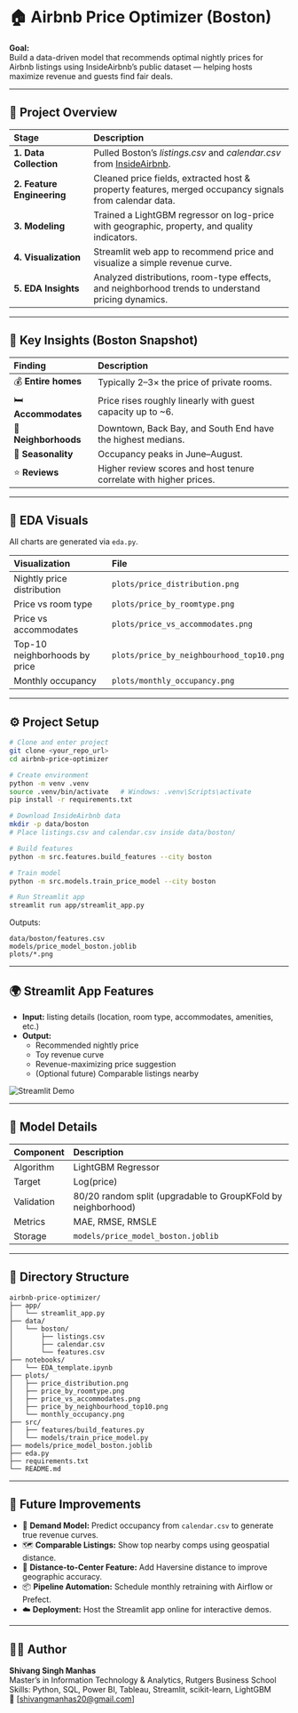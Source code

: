 # 🏠 Airbnb Price Optimizer (Boston)

**Goal:**  
Build a data-driven model that recommends optimal nightly prices for Airbnb listings using InsideAirbnb’s public dataset — helping hosts maximize revenue and guests find fair deals.

---

## 📘 Project Overview

| Stage | Description |
|:------|:-------------|
| **1. Data Collection** | Pulled Boston’s *listings.csv* and *calendar.csv* from [InsideAirbnb](https://insideairbnb.com/get-the-data/). |
| **2. Feature Engineering** | Cleaned price fields, extracted host & property features, merged occupancy signals from calendar data. |
| **3. Modeling** | Trained a LightGBM regressor on log-price with geographic, property, and quality indicators. |
| **4. Visualization** | Streamlit web app to recommend price and visualize a simple revenue curve. |
| **5. EDA Insights** | Analyzed distributions, room-type effects, and neighborhood trends to understand pricing dynamics. |

---

## 🧠 Key Insights (Boston Snapshot)

| Finding | Description |
|:--------|:-------------|
| 💰 **Entire homes** | Typically 2–3× the price of private rooms. |
| 🛏 **Accommodates** | Price rises roughly linearly with guest capacity up to ~6. |
| 📍 **Neighborhoods** | Downtown, Back Bay, and South End have the highest medians. |
| 📆 **Seasonality** | Occupancy peaks in June–August. |
| ⭐ **Reviews** | Higher review scores and host tenure correlate with higher prices. |

---

## 🧩 EDA Visuals

All charts are generated via `eda.py`.

| Visualization | File |
|:--------------|:-----|
| Nightly price distribution | `plots/price_distribution.png` |
| Price vs room type | `plots/price_by_roomtype.png` |
| Price vs accommodates | `plots/price_vs_accommodates.png` |
| Top-10 neighborhoods by price | `plots/price_by_neighbourhood_top10.png` |
| Monthly occupancy | `plots/monthly_occupancy.png` |

---

## ⚙️ Project Setup

```bash
# Clone and enter project
git clone <your_repo_url>
cd airbnb-price-optimizer

# Create environment
python -m venv .venv
source .venv/bin/activate   # Windows: .venv\Scripts\activate
pip install -r requirements.txt

# Download InsideAirbnb data
mkdir -p data/boston
# Place listings.csv and calendar.csv inside data/boston/

# Build features
python -m src.features.build_features --city boston

# Train model
python -m src.models.train_price_model --city boston

# Run Streamlit app
streamlit run app/streamlit_app.py
```

Outputs:
```
data/boston/features.csv
models/price_model_boston.joblib
plots/*.png
```

---

## 🌍 Streamlit App Features

- **Input:** listing details (location, room type, accommodates, amenities, etc.)  
- **Output:**  
  - Recommended nightly price  
  - Toy revenue curve  
  - Revenue-maximizing price suggestion  
  - (Optional future) Comparable listings nearby  

![Streamlit Demo](https://user-images.githubusercontent.com/placeholder/demo.png)

---

## 🧮 Model Details

| Component | Description |
|:-----------|:-------------|
| Algorithm | LightGBM Regressor |
| Target | Log(price) |
| Validation | 80/20 random split (upgradable to GroupKFold by neighborhood) |
| Metrics | MAE, RMSE, RMSLE |
| Storage | `models/price_model_boston.joblib` |

---

## 🧱 Directory Structure
```
airbnb-price-optimizer/
├── app/
│   └── streamlit_app.py
├── data/
│   └── boston/
│       ├── listings.csv
│       ├── calendar.csv
│       └── features.csv
├── notebooks/
│   └── EDA_template.ipynb
├── plots/
│   ├── price_distribution.png
│   ├── price_by_roomtype.png
│   ├── price_vs_accommodates.png
│   ├── price_by_neighbourhood_top10.png
│   └── monthly_occupancy.png
├── src/
│   ├── features/build_features.py
│   └── models/train_price_model.py
├── models/price_model_boston.joblib
├── eda.py
├── requirements.txt
└── README.md
```

---

## 🚀 Future Improvements

- 🔁 **Demand Model:** Predict occupancy from `calendar.csv` to generate true revenue curves.  
- 🗺 **Comparable Listings:** Show top nearby comps using geospatial distance.  
- 🧭 **Distance-to-Center Feature:** Add Haversine distance to improve geographic accuracy.  
- 📦 **Pipeline Automation:** Schedule monthly retraining with Airflow or Prefect.  
- ☁️ **Deployment:** Host the Streamlit app online for interactive demos.

---

## 🧑‍💻 Author
**Shivang Singh Manhas**  
Master’s in Information Technology & Analytics, Rutgers Business School  
Skills: Python, SQL, Power BI, Tableau, Streamlit, scikit-learn, LightGBM  
📧 [shivangmanhas20@gmail.com]
